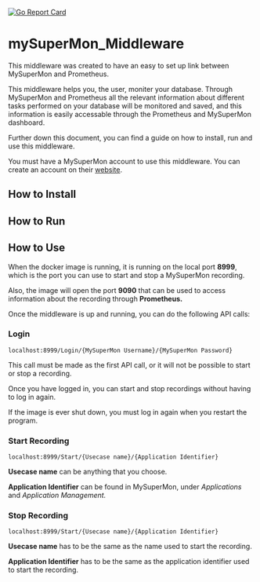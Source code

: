 [![Go Report Card](https://goreportcard.com/badge/github.com/team7mysupermon/mySuperMon_Middleware)](https://goreportcard.com/report/github.com/team7mysupermon/mySuperMon_Middleware)

# mySuperMon_Middleware
This middleware was created to have an easy to set up link between MySuperMon and Prometheus.

This middleware helps you, the user, moniter your database. Through MySuperMon and Prometheus all the relevant information about different tasks performed on your database will be monitored and saved, and this information is easily accessable through the Prometheus and MySuperMon dashboard.

Further down this document, you can find a guide on how to install, run and use this middleware.

You must have a MySuperMon account to use this middleware. You can create an account on their [website](https://mysupermon.com/).

## How to Install

## How to Run

## How to Use

When the docker image is running, it is running on the local port **8999**, which is the port you can use to start and stop a MySuperMon recording.

Also, the image will open the port **9090** that can be used to access information about the recording through **Prometheus.**

Once the middleware is up and running, you can do the following API calls:

### Login

```
localhost:8999/Login/{MySuperMon Username}/{MySuperMon Password}
```

This call must be made as the first API call, or it will not be possible to start or stop a recording.

Once you have logged in, you can start and stop recordings without having to log in again.

If the image is ever shut down, you must log in again when you restart the program.

### Start Recording

```
localhost:8999/Start/{Usecase name}/{Application Identifier}
```

**Usecase name** can be anything that you choose.

**Application Identifier** can be found in MySuperMon, under *Applications* and *Application Management.*

### Stop Recording

```
localhost:8999/Start/{Usecase name}/{Application Identifier}
```

**Usecase name** has to be the same as the name used to start the recording.

**Application Identifier** has to be the same as the application identifier used to start the recording.
